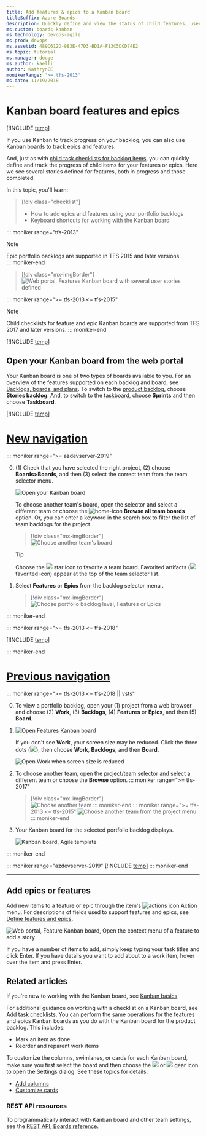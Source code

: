 ```yaml
---
title: Add features & epics to a Kanban board
titleSuffix: Azure Boards
description: Quickly define and view the status of child features, user stories, or backlog items using Kanban features or epic boards in Azure Boards, Azure DevOps, & Team Foundation Server
ms.custom: boards-kanban 
ms.technology: devops-agile
ms.prod: devops
ms.assetid: 489C612D-983E-47D3-BD1A-F13C5DCD74E2  
ms.topic: tutorial
ms.manager: douge
ms.author: kaelliauthor: KathrynEE
monikerRange: '>= tfs-2013'
ms.date: 11/19/2018
---
```




# Kanban board features and epics  

[!INCLUDE [temp](../_shared/version-vsts-tfs-all-versions.md)]

If you use Kanban to track progress on your backlog, you can also use Kanban boards to track epics and features.  

And, just as with [child task checklists for backlog items](add-task-checklists.md), you can quickly define and track the progress of child items for your features or epics. Here we see several stories defined for features, both in progress and those completed.    

In this topic, you'll learn: 
>[!div class="checklist"]    
> * How to add epics and features using your portfolio backlogs    
> * Keyboard shortcuts for working with the Kanban board  

::: moniker range="tfs-2013"
> [!NOTE]   
> Epic portfolio backlogs are supported in TFS 2015 and later versions.  
::: moniker-end

> [!div class="mx-imgBorder"]
> ![Web portal, Features Kanban board with several user stories defined](_img/features-epics/features-with-stories-intro.png)

::: moniker range=">= tfs-2013 <= tfs-2015"
> [!NOTE]    
>Child checklists for feature and epic Kanban boards are supported from TFS 2017 and later versions.
::: moniker-end

[!INCLUDE [temp](../_shared/prerequisites.md)]


## Open your Kanban board from the web portal

Your Kanban board is one of two types of boards available to you. For an overview of the features supported on each backlog and board, see [Backlogs, boards, and plans](/azure/devops/boards/backlogs/backlogs-boards-plans). To switch to the [product backlog](/azure/devops/boards/backlogs/create-your-backlog), choose **Stories backlog**. And, to switch to the [taskboard](/azure/devops/boards/sprints/task-board), choose **Sprints** and then choose **Taskboard**.  
 
[!INCLUDE [temp](../../_shared/new-navigation-azd.md)] 

# [New navigation](#tab/new-nav)

::: moniker range=">= azdevserver-2019"

0. (1) Check that you have selected the right project, (2) choose **Boards>Boards**, and then (3) select the correct team from the team selector menu. 

	![Open your Kanban board](/azure/devops/boards/boards/_img/quickstart/open-kanban-board-agile.png)  

	To choose another team's board, open the selector and select a different team or choose the ![home-icon](/azure/devops/_img/icons/home-icon.png) **Browse all team boards** option. Or, you can enter a keyword in the search box to filter the list of team backlogs for the project.

	> [!div class="mx-imgBorder"]  
	> ![Choose another team's board](/azure/devops/boards/boards/_img/quickstart/select-kanban-team-board.png) 

	> [!TIP]    
	> Choose the ![ ](/azure/devops/_img/icons/icon-favorite-star.png) star icon to favorite a team board. Favorited artifacts (![ ](/azure/devops/_img/icons/icon-favorited.png) favorited icon) appear at the top of the team selector list.

0. Select **Features** or **Epics** from the backlog selector menu . 

	> [!div class="mx-imgBorder"]  
	> ![Choose portfolio backlog level, Features or Epics](_img/features-epics/select-portfolio-level.png) 

::: moniker-end

::: moniker range=">= tfs-2013 <= tfs-2018"

[!INCLUDE [temp](../../_shared/new-navigation-not-supported.md)] 

::: moniker-end

# [Previous navigation](#tab/previous-nav)

::: moniker range=">= tfs-2013 <= tfs-2018 || vsts"

0. To view a portfolio backlog, open your (1) project from a web browser and choose (2) **Work**, (3) **Backlogs**, (4) **Features** or **Epics**, and then (5) **Board**.  
1. 
	![Open Features Kanban board](_img/features-epics/open-features-board-standard.png)

	If you don't see **Work**, your screen size may be reduced. Click the three dots (![ ](/azure/devops/_shared/_img/ellipses-reduced-screen-size.png)), then choose **Work**, **Backlogs**, and then **Board**.   

	![Open Work when screen size is reduced](/azure/devops/boards/boards/_img/kanban-quickstart-reduced-screensize.png)   

0.	To choose another team, open the project/team selector and select a different team or choose the **Browse** option. 
	::: moniker range=">= tfs-2017"
	> [!div class="mx-imgBorder"]  
	> ![Choose another team](/azure/devops/boards/sprints/_img/assign-items-sprint/team-selector-backlogs-standard.png) 
	::: moniker-end
	::: moniker range=">= tfs-2013 <= tfs-2015"
	![Choose another team from the project menu](/azure/devops/boards/sprints/_img/capacity/vso-team-selector.png)
	::: moniker-end

0. Your Kanban board for the selected portfolio backlog displays.  

	![Kanban board, Agile template](_img/features-epics/features-board-standard.png)   

::: moniker-end

::: moniker range="azdevserver-2019"
[!INCLUDE [temp](../../_shared/previous-navigation-not-supported-azd.md)] 
::: moniker-end

---


## Add epics or features    

Add new items to a feature or epic through the item's ![actions icon](../_img/icons/actions-icon.png) Action menu. For descriptions of fields used to support features and epics, see [Define features and epics](../backlogs/define-features-epics.md). 

![Web portal, Feature Kanban board, Open the context menu of a feature to add a story](_img/features-epics/add-user-story.png)

If you have a number of items to add, simply keep typing your task titles and click Enter. If you have details you want to add about to a work item, hover over the item and press Enter.  
 

## Related articles

If you're new to working with the Kanban board, see [Kanban basics](kanban-basics.md)

For additional guidance on working with a checklist on a Kanban board, see [Add task checklists](add-task-checklists.md). You can perform the same operations for the features and epics Kanban boards as you do with the Kanban board for the product backlog. This includes:    

- Mark an item as done  
- Reorder and reparent work items  

To customize the columns, swimlanes, or cards for each Kanban board, make sure you first select the board and then choose the ![ ](../../_img/icons/blue-gear.png) or ![ ](../../_img/icons/gear_icon.png) gear icon to open the Settings dialog. See these topics for details: 

* [Add columns](add-columns.md)  
* [Customize cards](../../boards/boards/customize-cards.md)  

### REST API resources
To programmatically interact with Kanban board and other team settings, see the [REST API, Boards reference](/rest/api/vsts/work/boards).


